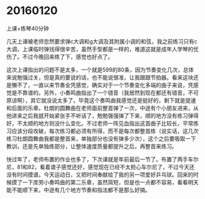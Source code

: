 # 20160120

上课+练琴40分钟

几天上课被老师忽然要求弹c大调和g大调及其附属小调的和弦，我之前练习只有c大调，上课临时弹找得很辛苦，虽然手型都是一样的，难道这就是成年人学琴的忧伤了。不过今晚回来练了下，感觉也好点了。

这次上课指出的问题不是太多，一个就是599的80条，因为节奏变化几次，总体来说勉强过关，但是真的要说的话，也不能说很准，让我跟跟节拍器。看来这块还是懒不了，一直以来节奏全凭感觉，确实对于一个节奏变化多端的曲子来说，凭感觉是不靠谱的。另外，小奏鸣曲指出了一个错音（我居然到现在都还有错音，不可原谅啊），其它就没说太多了，毕竟这个奏鸣曲我感觉还是挺好的，剩下就是提速和后面的乐章。杜朗的圆舞曲在老师面前整首弹了一次，中途有个小朋友进来，从他进来之后我就开始紧张手不听话了，勉勉强强弹了下来，顺的地方没有练习弹得好，不太顺的地方则没什么变化。不过老师一阵见血指出这首曲子比较长，平常练习应该分段攻破，每次练习都必须有所得，而不是每次都整首练（说实话，这几次练习杜朗圆舞曲我都是整首来，单独部分也没有弹多少次），这个之后要吸取一下教训，还是先单独练部分，让整体速度质量都提升之后，再整首来练习。

快过年了，老师布置的作业也多了，下次课就是年前最后一节了。布置了两手车尔尼，81和82，看着谱子感觉还好，感觉现在已经不太担心车尔尼了，不过今天还没有时间摸谱。今天运动日，又把时间奉献给了我的另一项爱好乒乓球。回来的时候摸了一下库劳小奏鸣曲的第二乐章，虽然简短，但是也一点都不容易，看看明天能不能顺下来，中途有几个地方节奏和指法都不是那么好搞。